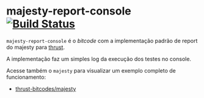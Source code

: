 majesty-report-console [![Build Status](https://travis-ci.org/thrust-bitcodes/majesty-report-console.svg?branch=master)](https://travis-ci.org/thrust-bitcodes/majesty-report-console)
===============

`majesty-report-console` é o *bitcode* com a implementação padrão de report do majesty para [thrust](https://github.com/thrustjs/thrust).

A implementação faz um simples log da execução dos testes no console.

Acesse também o `majesty` para visualizar um exemplo completo de funcionamento:
- [thrust-bitcodes/majesty](https://github.com/thrust-bitcodes/majesty)